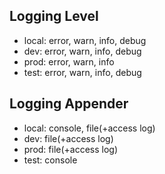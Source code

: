 ## Logging Level
* local: error, warn, info, debug
* dev: error, warn, info, debug
* prod: error, warn, info
* test: error, warn, info, debug

## Logging Appender
* local: console, file(+access log)
* dev: file(+access log)
* prod: file(+access log)
* test: console